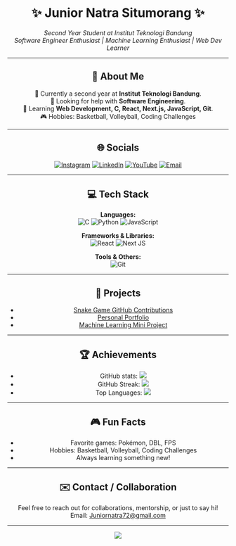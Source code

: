 <div align="center">

# ✨ Junior Natra Situmorang ✨
*Second Year Student at Institut Teknologi Bandung*  
*Software Engineer Enthusiast | Machine Learning Enthusiast | Web Dev Learner*

---

## 💫 About Me
🔭 Currently a second year at **Institut Teknologi Bandung**.<br>
🤝 Looking for help with **Software Engineering**.<br>
🌱 Learning **Web Development, C, React, Next.js, JavaScript, Git**.<br>
🎮 Hobbies: Basketball, Volleyball, Coding Challenges  

---

## 🌐 Socials
[![Instagram](https://img.shields.io/badge/Instagram-%23E4405F.svg?logo=Instagram&logoColor=white)](https://instagram.com/j.natras)
[![LinkedIn](https://img.shields.io/badge/LinkedIn-%230077B5.svg?logo=linkedin&logoColor=white)](https://www.linkedin.com/in/junior-natra-929b42320/)
[![YouTube](https://img.shields.io/badge/YouTube-%23FF0000.svg?logo=YouTube&logoColor=white)](https://youtube.com/@Natdev24)
[![Email](https://img.shields.io/badge/Email-D14836?logo=gmail&logoColor=white)](mailto:Juniornatra72@gmail.com) 

---

## 💻 Tech Stack
**Languages:**  
![C](https://img.shields.io/badge/c-%2300599C.svg?style=for-the-badge&logo=c&logoColor=white)
![Python](https://img.shields.io/badge/python-3670A0?style=for-the-badge&logo=python&logoColor=ffdd54)
![JavaScript](https://img.shields.io/badge/javascript-%23323330.svg?style=for-the-badge&logo=javascript&logoColor=%23F7DF1E)

**Frameworks & Libraries:**  
![React](https://img.shields.io/badge/react-%2320232a.svg?style=for-the-badge&logo=react&logoColor=%2361DAFB)
![Next JS](https://img.shields.io/badge/Next-black?style=for-the-badge&logo=next.js&logoColor=white)

**Tools & Others:**  
![Git](https://img.shields.io/badge/git-%23F05033.svg?style=for-the-badge&logo=git&logoColor=white)

---

## 🚀 Projects
- [Snake Game GitHub Contributions](https://github.com/Jerannn24/Snake-GitHub-Contributions)
- [Personal Portfolio](https://github.com/Jerannn24/Portfolio)
- [Machine Learning Mini Project](https://github.com/Jerannn24/ML-Mini-Project)

---

## 🏆 Achievements
- GitHub stats: ![](https://github-readme-stats.vercel.app/api?username=jerannn24&theme=tokyonight&hide_border=false&include_all_commits=true&count_private=true)  
- GitHub Streak: ![](https://nirzak-streak-stats.vercel.app/?user=jerannn24&theme=tokyonight&hide_border=false)  
- Top Languages: ![](https://github-readme-stats.vercel.app/api/top-langs/?username=jerannn24&theme=tokyonight&hide_border=false&include_all_commits=true&count_private=true&layout=compact)  

---

## 🎮 Fun Facts
- Favorite games: Pokémon, DBL, FPS  
- Hobbies: Basketball, Volleyball, Coding Challenges  
- Always learning something new!  

---

## ✉️ Contact / Collaboration
Feel free to reach out for collaborations, mentorship, or just to say hi!  
Email: [Juniornatra72@gmail.com](mailto:Juniornatra72@gmail.com)

---

[![](https://visitcount.itsvg.in/api?id=jerannn24&icon=5&color=6)](https://visitcount.itsvg.in)

</div>

